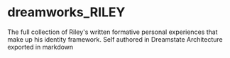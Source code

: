 # dreamworks_RILEY
The full collection of Riley's written formative personal experiences that make up his identity framework. Self authored in Dreamstate Architecture exported in markdown
